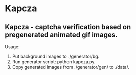 Kapcza
======

Kapcza - captcha verification based on pregenerated animated gif images.
------

Usage:
1. Put background images to ./generator/bg.<br>
2. Run generator script: python kapcza.py.<br>
3. Copy generated images from ./generator/gen/ to ./data/.